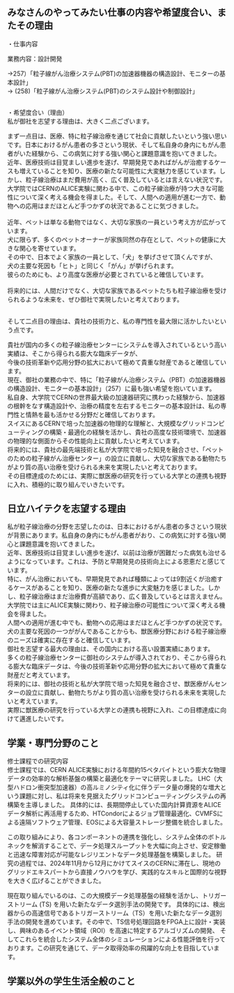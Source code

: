 ## みなさんのやってみたい仕事の内容や希望度合い、またその理由<br>
・仕事内容<br>

業務内容：設計開発

→257）「粒子線がん治療システム(PBT)の加速器機器の構造設計、モニターの基本設計」
<br>
→ (258)「粒子線がん治療システム(PBT)のシステム設計や制御設計」
##
・希望度合い（理由）<br>
私が御社を志望する理由は、大きく二点ございます。

まず一点目は、医療、特に粒子線治療を通じて社会に貢献したいという強い思いです。日本におけるがん患者の多さという現状、そして私自身の身内にもがん患者がいた経験から、この病気に対する強い関心と課題意識を抱いてきました。<br>
近年、医療技術は目覚ましい進歩を遂げ、早期発見であればがんが治癒するケースも増えていることを知り、医療の新たな可能性に大変魅力を感じています。しかし、粒子線治療はまだ費用が高く、広く普及しているとは言えない状況です。<br>
大学院ではCERNのALICE実験に関わる中で、この粒子線治療が持つ大きな可能性について深く考える機会を得ました。そして、人間への適用が進む一方で、動物への応用はまだほとんど手つかずの状況であることに気づきました。<br>  
近年、ペットは単なる動物ではなく、大切な家族の一員という考え方が広がっています。<br>
犬に限らず、多くのペットオーナーが家族同然の存在として、ペットの健康に大きな関心を寄せています。<br>
その中で、日本でよく家族の一員として、「犬」を挙げさせて頂くんですが、<br>
犬の主要な死因も「ヒト」と同じく「がん」が挙げられます。<br>
彼らのためにも、より高度な医療が必要とされていると確信しています。<br>  
将来的には、人間だけでなく、大切な家族であるペットたちも粒子線治療を受けられるような未来を、ぜひ御社で実現したいと考えております。  
##
そして二点目の理由は、貴社の技術力と、私の専門性を最大限に活かしたいという点です。<br>

貴社が国内の多くの粒子線治療センターにシステムを導入されているという高い実績は、そこから得られる膨大な臨床データが、  
今後の技術革新や応用分野の拡大において極めて貴重な財産であると確信しています。<br>
現在、御社の業務の中で、特に「粒子線がん治療システム（PBT）の加速器機器の構造設計、モニターの基本設計」（257）に最も強い希望を抱いています。<br>
私自身、大学院でCERNの世界最大級の加速器研究に携わった経験から、加速器の根幹をなす構造設計や、治療の精度を左右するモニターの基本設計は、私の専門性と情熱を最も活かせる分野だと確信しております。<br>
スイスにあるCERNで培った加速器の物理的な理解と、大規模なグリッドコンピューティングの構築・最適化の経験を活かし、貴社の高度な技術環境で、加速器の物理的な側面からその性能向上に貢献したいと考えています。<br>
将来的には、貴社の最先端技術と私が大学院で培った知見を融合させ、「ペットのための粒子線がん治療センター」の設立に貢献し、大切な家族である動物たちがより質の高い治療を受けられる未来を実現したいと考えております。<br>
その目標達成のためには、実際に獣医療の研究を行っている大学との連携も視野に入れ、積極的に取り組んでいきたいです。
##


## 日立ハイテクを志望する理由  
私が粒子線治療の分野を志望したのは、日本におけるがん患者の多さという現状が背景にあります。私自身の身内にもがん患者がおり、この病気に対する強い関心と課題意識を抱いてきました。<br>
近年、医療技術は目覚ましい進歩を遂げ、以前は治療が困難だった病気も治せるようになっています。これは、予防と早期発見の技術向上による恩恵だと感じています。<br>
特に、がん治療においても、早期発見であれば種類によっては9割近くが治癒するケースがあることを知り、医療の新たな進歩に大変魅力を感じました。しかし、粒子線治療はまだ治療費が高額であり、広く普及しているとは言えません。<br>
大学院では主にALICE実験に関わり、粒子線治療の可能性について深く考える機会を得ました。<br>
人間への適用が進む中でも、動物への応用はまだほとんど手つかずの状況です。犬の主要な死因の一つががんであることからも、獣医療分野における粒子線治療のニーズは確実に存在すると確信しています。<br>
御社を志望する最大の理由は、その国内における高い設置実績にあります。<br>
多くの粒子線治療センターに御社のシステムが導入されており、そこから得られる膨大な臨床データは、今後の技術革新や応用分野の拡大において極めて貴重な財産だと考えています。<br>
将来的には、御社の技術と私が大学院で培った知見を融合させ、獣医療がんセンターの設立に貢献し、動物たちがより質の高い治療を受けられる未来を実現したいと考えています。<br>
実際に獣医療の研究を行っている大学との連携も視野に入れ、この目標達成に向けて邁進したいです。

## 学業・専門分野のこと　
修士課程での研究内容<br>
修士課程では、CERN ALICE実験における年間約15ペタバイトという膨大な物理データの効率的な解析基盤の構築と最適化をテーマに研究しました。
LHC（大型ハドロン衝突型加速器）の高ルミノシティ化に伴うデータ量の爆発的な増大という課題に対し、私は将来を見据えたグリッドコンピューティングシステムの再構築を主導しました。
具体的には、長期間停止していた国内計算資源をALICEデータ解析に再活用するため、HTCondorによるジョブ管理最適化、CVMFSによる遠隔ソフトウェア管理、EOSによる大容量ストレージ整備を統合しました。

この取り組みにより、各コンポーネントの連携を強化し、システム全体のボトルネックを解消することで、データ処理スループットを大幅に向上させ、安定稼働と迅速な障害対応が可能なレジリエントなデータ処理基盤を構築しました。
研究の過程では、2024年11月から12月にかけてスイスのCERNに滞在し、現地のグリッドエキスパートから直接ノウハウを学び、実践的なスキルと国際的な視野を大きく広げることができました。

現在取り組んでいるのは、この大規模データ処理基盤の経験を活かし、トリガーストリーム (TS) を用いた新たなデータ選別手法の開発です。
具体的には、検出器からの高速信号であるトリガーストリーム（TS）を用いた新たなデータ選別手法の開発を進めています。その中で、TS信号処理回路をFPGA上に設計・実装し、興味のあるイベント領域（ROI）を高速に特定するアルゴリズムの開発、
そしてこれらを統合したシステム全体のシミュレーションによる性能評価を行っております。この研究を通じて、データ取得効率の飛躍的な向上を目指しています。



## 学業以外の学生生活全般のこと
